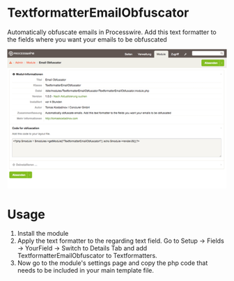 # TextformatterEmailObfuscator
Automatically obfuscate emails in Processwire. Add this text formatter to the fields where you want your emails to be obfuscated

![Image of Yaktocat](https://raw.githubusercontent.com/TomasKostadinov/TextformatterEmailObfuscator/master/screenshot.png)

# Usage
1. Install the module
2. Apply the text formatter to the regarding text field. Go to Setup -> Fields -> YourField -> Switch to Details Tab and add TextformatterEmailObfuscator to Textformatters.
3. Now go to the module's settings page and copy the php code that needs to be included in your main template file.
